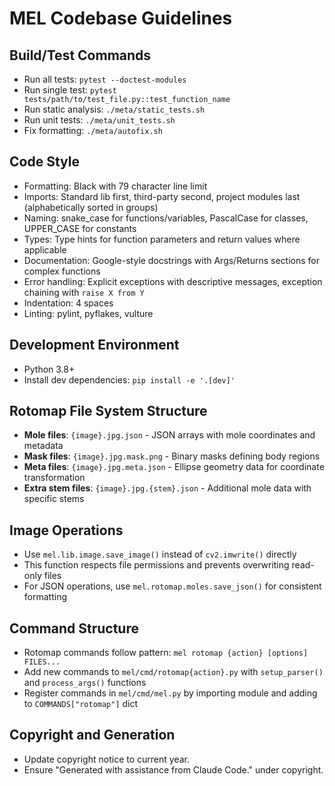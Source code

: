 # MEL Codebase Guidelines

## Build/Test Commands
- Run all tests: `pytest --doctest-modules`
- Run single test: `pytest tests/path/to/test_file.py::test_function_name`
- Run static analysis: `./meta/static_tests.sh`
- Run unit tests: `./meta/unit_tests.sh`
- Fix formatting: `./meta/autofix.sh`

## Code Style
- Formatting: Black with 79 character line limit
- Imports: Standard lib first, third-party second, project modules last (alphabetically sorted in groups)
- Naming: snake_case for functions/variables, PascalCase for classes, UPPER_CASE for constants
- Types: Type hints for function parameters and return values where applicable
- Documentation: Google-style docstrings with Args/Returns sections for complex functions
- Error handling: Explicit exceptions with descriptive messages, exception chaining with `raise X from Y`
- Indentation: 4 spaces
- Linting: pylint, pyflakes, vulture

## Development Environment
- Python 3.8+
- Install dev dependencies: `pip install -e '.[dev]'`

## Rotomap File System Structure
- **Mole files**: `{image}.jpg.json` - JSON arrays with mole coordinates and metadata
- **Mask files**: `{image}.jpg.mask.png` - Binary masks defining body regions
- **Meta files**: `{image}.jpg.meta.json` - Ellipse geometry data for coordinate transformation
- **Extra stem files**: `{image}.jpg.{stem}.json` - Additional mole data with specific stems

## Image Operations
- Use `mel.lib.image.save_image()` instead of `cv2.imwrite()` directly
- This function respects file permissions and prevents overwriting read-only files
- For JSON operations, use `mel.rotomap.moles.save_json()` for consistent formatting

## Command Structure
- Rotomap commands follow pattern: `mel rotomap {action} [options] FILES...`
- Add new commands to `mel/cmd/rotomap{action}.py` with `setup_parser()` and `process_args()` functions
- Register commands in `mel/cmd/mel.py` by importing module and adding to `COMMANDS["rotomap"]` dict

## Copyright and Generation
- Update copyright notice to current year.
- Ensure "Generated with assistance from Claude Code." under copyright.